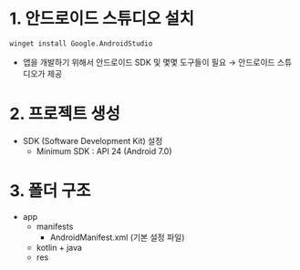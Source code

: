 # 1. 안드로이드 스튜디오 설치
```cmd
winget install Google.AndroidStudio
```

- 앱을 개발하기 위해서 안드로이드 SDK 및 몇몇 도구들이 필요 
  → 안드로이드 스튜디오가 제공

# 2. 프로젝트 생성
- SDK (Software Development Kit) 설정 
	- Minimum SDK : API 24 (Android 7.0)

# 3. 폴더 구조
- app
	- manifests
		- AndroidManifest.xml (기본 설정 파일)
	- kotlin + java
	- res

